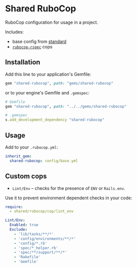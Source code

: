# Shared RuboCop

RuboCop configuration for usage in a project.

Includes:
- base config from [standard](https://github.com/testdouble/standard)
- [`rubocop-rspec`](https://github.com/rubocop-hq/rubocop-rspec) cops

## Installation

Add this line to your application's Gemfile:

```ruby
gem "shared-rubocop", path: "gems/shared-rubocop"
```

or to your engine's Gemfile and `.gemspec`:

```ruby
# Gemfile
gem "shared-rubocop", path: "../../gems/shared-rubocop"

# .gemspec
s.add_development_dependency "shared-rubocop"
```

## Usage

Add to your `.rubocop.yml`:

```yml
inherit_gem:
  shared-rubocop: config/base.yml
```

## Custom cops

- `Lint/Env` – checks for the presence of `ENV` or `Rails.env`.

Use it to prevent environment dependent checks in your code:

```yml
require:
  - shared/rubocop/cop/lint_env

Lint/Env:
  Enabled: true
  Exclude:
    - 'lib/tasks/**/*'
    - 'config/environments/**/*'
    - 'config/*.rb'
    - 'spec/*_helper.rb'
    - 'spec/**/support/**/*'
    - 'Rakefile'
    - 'Gemfile'
```
